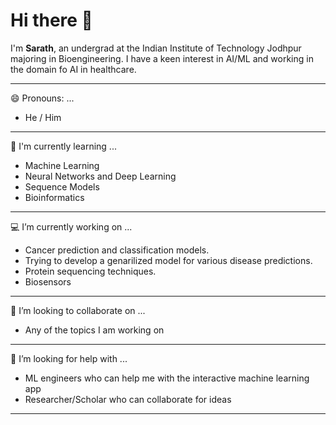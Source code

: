 # Hi there 👋

I'm __Sarath__, an undergrad at the Indian Institute of Technology Jodhpur majoring in Bioengineering. I have a keen interest in AI/ML and working in the domain fo AI in healthcare. 

---

😄 Pronouns: ...
- He / Him

---

📕 I'm currently learning ... 
- Machine Learning
- Neural Networks and Deep Learning
- Sequence Models
- Bioinformatics

---

💻 I’m currently working on ...
- Cancer prediction and classification models.
- Trying to develop a genarilized model for various disease predictions.
- Protein sequencing techniques.
- Biosensors 

---

👯 I’m looking to collaborate on ...
- Any of the topics I am working on

---

🤔 I’m looking for help with ...
- ML engineers who can help me with the interactive machine learning app
- Researcher/Scholar who can collaborate for ideas

---

